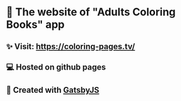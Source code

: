 # 🎨 The website of "Adults Coloring Books" app

## ✨ Visit: https://coloring-pages.tv/

## 💻 Hosted on github pages

## 🍬 Created with [GatsbyJS](https://www.gatsbyjs.org/)
